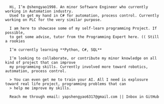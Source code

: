       Hi, I’m @shengyao1998. An minor Software Engineer who currently working in Automation industry. 
      Used to get my hand in C# for automation, process control. Currently working on PLC for the very similar purpose.

      I am here to showcase some of my self-learn programming Project. If possible, 
      to get some advise, tutor from the Programming Expert here. (( Still a rookies

      I’m currently learning **Python, C#, SQL**

      I’m looking to collaborate, or contribute my minor knowledge on all kind of project that can improve 
      my programming skills. Currently involved more toward robotics, automation, process control.
      
      > You can even get me to train your AI. All I need is explosure toward real life project, programming problems that can
      > help me improve my skills.

      Reach me through email: yapshengyao6317@gmail.com || Inbox in GitHub
